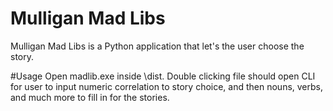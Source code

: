 # Mulligan Mad Libs
Mulligan Mad Libs is a Python application that let's the user choose the story.

#Usage
Open madlib.exe inside \dist. Double clicking file should open CLI for user to input numeric correlation to story choice, and then nouns, verbs, and much more to fill in for the stories.
